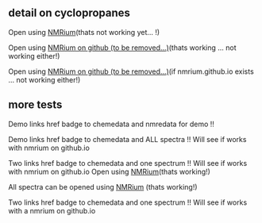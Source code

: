 ## detail on cyclopropanes

 Open using <a href="https://www.nmrium.org/nmrium#?jcamp=https://sandbox.zenodo.org/record/885201/files/cyclopropanes.jdx" target="_blank">NMRium</a>(thats not working yet... !)

Open using <a href="https://www.nmrium.org/nmrium#?jcamp=https://create-zenodo-archive.github.io/data/cyclopropanes/1h.jdx" target="_blank">NMRium on github (to be removed...)</a>(thats working ... not working either!)

Open using <a href="https://nmrium.github.io/#?jcamp=https://create-zenodo-archive.github.io/data/cyclopropanes/1h.jdx" target="_blank">NMRium on github (to be removed...)</a>(if nmrium.github.io exists ... not working either!)


## more tests

Demo links href badge to chemedata and nmredata for demo !!
<a href=""><object data="https://img.shields.io/endpoint.svg?url=https://nmredatainitiative.github.io/demoChemedataBadge.json&link=https://chemedata.org&link=https://nmredata.org"></object></a>


Demo links href badge to chemedata and ALL spectra !!
Will see if works with nmrium on github.io
<a href=""><object data="https://img.shields.io/endpoint.svg?url=https://nmredatainitiative.github.io/demoChemedataBadge.json&link=https://chemedata.org&link=https://www.nmrium.org/nmrium#?toc=https%3A%2F%2Fchemedata.github.io%2Fcreate-zenodo-archive%2Fdata%2Findex.json"></object></a>

Two links href badge to chemedata and one spectrum !!
Will see if works with nmrium on github.io
<a href=""><object data="https://img.shields.io/endpoint.svg?url=https://nmredatainitiative.github.io/demoChemedataBadge.json&link=https://chemedata.org&link=https://www.nmrium.org/nmrium#?jcamp=https://sandbox.zenodo.org/record/885201/files/cyclopropanes.jdx"></object></a> 
 Open using <a href="https://www.nmrium.org/nmrium#?jcamp=https://sandbox.zenodo.org/record/885201/files/cyclopropanes.jdx" target="_blank">NMRium</a>(thats working!)


All spectra can be opened using <a href="https://www.nmrium.org/nmrium#?toc=https%3A%2F%2Fchemedata.github.io%2Fcreate-zenodo-archive%2Fdata%2Findex.json" target="_blank">NMRium</a> (thats working!)



Two links href badge to chemedata and one spectrum !!
Will see if works with a nmrium on github.io
<a href=""><object data="https://img.shields.io/endpoint.svg?url=https://nmredatainitiative.github.io/demoChemedataBadge.json&link=https://chemedata.org&link=https://www.nmrium.org/nmrium#?jcamp=https://sandbox.zenodo.org/record/885201/files/cyclopropanes.jdx"></object></a> 